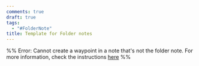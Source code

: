 ```yaml
---
comments: true
draft: true
tags:
  - "#FolderNote"
title: Template for Folder notes
---
```

%% Error: Cannot create a waypoint in a note that's not the folder note. For more information, check the instructions [here](https://github.com/IdreesInc/Waypoint) %%

